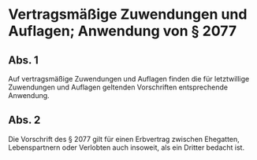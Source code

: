# Vertragsmäßige Zuwendungen und Auflagen; Anwendung von § 2077



## Abs. 1

 Auf vertragsmäßige Zuwendungen und Auflagen finden die für letztwillige Zuwendungen und Auflagen geltenden Vorschriften entsprechende Anwendung.

## Abs. 2

 Die Vorschrift des § 2077 gilt für einen Erbvertrag zwischen Ehegatten, Lebenspartnern oder Verlobten auch insoweit, als ein Dritter bedacht ist. 

